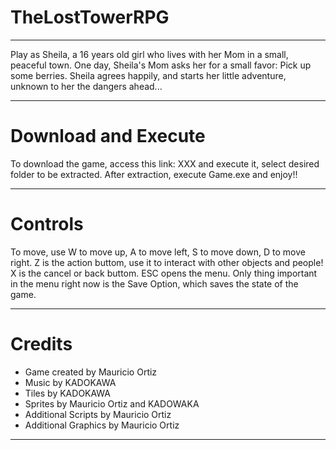 # TheLostTowerRPG
---
Play as Sheila, a 16 years old girl who lives with her Mom in a small, peaceful town. One day, Sheila's Mom asks her for a small favor: Pick up some berries. Sheila agrees happily, and starts her little adventure, unknown to her the dangers ahead... 

---
# Download and Execute
To download the game, access this link: XXX and execute it, select desired folder to be extracted. After extraction, execute Game.exe and enjoy!!

---
# Controls
To move, use W to move up, A to move left, S to move down, D to move right. Z is the action buttom, use it to interact with other objects and people! X is the cancel or back buttom. ESC opens the menu. Only thing important in the menu right now is the Save Option, which saves the state of the game.

---
# Credits
* Game created by Mauricio Ortiz
* Music by KADOKAWA
* Tiles by KADOKAWA
* Sprites by Mauricio Ortiz and KADOWAKA
* Additional Scripts by Mauricio Ortiz
* Additional Graphics by Mauricio Ortiz

---

